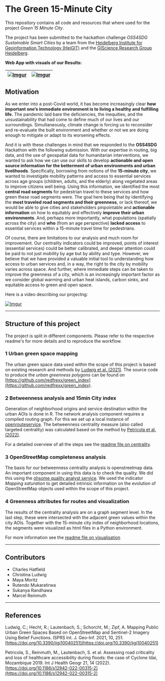 # The Green 15-Minute City

This repository contains all code and resources that where used for the project *Green 15 Minute City*. 


The project has been submitted to the hackathon challenge *OSS4SDG Sustainable Smart Cities* by a team from the [Heidelberg Institute for Geoinformation Technology (HeiGIT)](https://heigit.org/) and the [GIScience Research Group Heidelberg](https://www.geog.uni-heidelberg.de/gis/index_en.html).


**Web App with visuals of our Results:**










|[![Imgur](https://i.imgur.com/wJIag3c.png)](https://giscience.github.io/green-15min-city/data/vis/15mincity_mannheim.html "G15mC Web App Mannheim 15 Min idx")|[![Imgur](https://i.imgur.com/w6SdP35.png)](https://giscience.github.io/green-15min-city/data/vis/15mincity_barcelona.html "G15mC Web App Mannheim Greeness")|
|--|--|

## Motivation

As we enter into a post-Covid world, it has become increasingly clear **how important one’s immediate environment is to living a healthy and fulfilling life.** The pandemic laid bare the deficiencies, the inequities, and the unsustainability that had come to define much of our lives and our surroundings. Simultaneously, climate change is forcing us to reconsider and re-evaluate the built environment and whether or not we are doing enough to mitigate or adapt to its worsening effects.


And it is with these challenges in mind that we responded to the **OSS4SDG** Hackathon with the following submission. With our expertise in routing, big data, and the use of geospatial data for humanitarian interventions, we wanted to ask how we can use our skills to develop **actionable and open source information for the betterment of urban environments and urban livelihoods**. Specifically, borrowing from notions of the **15-minute city**, we wanted to investigate mobility patterns and access to essential services across age groups (children, adults, and the elderly) along vegetated areas to improve citizens well being. Using this information, we identified the most **central road segments** for pedestrian travel to these services and how green these road segments were. The goal here being that by identifying the **most traveled road segments and their greenness**, or lack thereof, we would be able to give cities and stakeholders pinpointable and **actionable information** on how to equitably and effectively **improve their urban environments**. And, perhaps more importantly, what populations (spatially across the city) and **who** (from an age perspective) **lacked access** to essential services within a 15-minute travel time for pedestrians.

Of course, there are limitations to our analysis and much room for improvement. Our centrality indicators could be improved, points of interest (essential services) could be better calibrated, and deeper attention could be paid to not just mobility by age but by ability and type. However, we believe that we have provided a valuable initial tool to understanding how access to urban services and, in a way, the right to the city by mobility varies across space. And further, where immediate steps can be taken to improve the greenness of a city, which is an increasingly important factor as we consider global warming and urban heat islands, carbon sinks, and equitable access to green and open space.


Here is a video describing our projectng:

[![Imgur](https://imgur.com/YDO8ZoX.png)](https://www.canva.com/design/DAFQO_br7c8/ytWZWXGwiha6msLLKPLZcg/watch?utm_content=DAFQO_br7c8&utm_campaign=designshare&utm_medium=link&utm_source=publishsharelink "G15mC OSS4SDG hackathon OSS4SDG")

---

## Structure of this project

The project is split in different components. Please refer to the respective readme's for more details and to reproduce the workflow.

### 1 Urban green space mapping

The urban green space data used within the scope of this project is based on existing research and methods by [Ludwig et al. (2021)](https://www.mdpi.com/2220-9964/10/4/251). The source code to produce the *urban greenness polygons* can be found on [https://github.com/redfrexx/green_index](https://github.com/redfrexx/green_index).

### 2 Betweenness analysis and 15min City index

Generation of neighborhood origins and service destination within the urban AOIs is done in R. The network analysis component requires a compiled routing graph. For this we set up a local instance of [openrouteservice](https://openrouteservice.org/). The betweenness centrality measure (also called targeted centrality) was calculated based on the method by [Petricola et al. (2022)](https://doi.org/10.3390/ijgi10040251). 

For a detailed overview of all the steps see the [readme file on centrality](readme_centrality.md).

### 3 OpenStreetMap completeness analysis

The basis for our betweenness centrality analysis is openstreetmap data. An important component in using this data is to check the quality. We did this using the [ohsome quality analyst service](https://oqt.ohsome.org/). We used the indicator *Mapping saturation* to get detailed intrinsic information on the evolution of OpenStreetMap objects used within the scope of this project.

### 4 Greenness attributes for routes and visualization

The results of the centrality analysis are on a graph segment level. In the last step, these were intersected with the adjacent green values within the city AOIs. Together with the 15-minute city index of neighborhood locations, the segments were visualized as html files in a Python environment. 

For more information see the [readme file on visualisation](readme_routegreeness.md)

---

## Contributors

- Charles Hatfield
- Christina Ludwig
- Maya Moritz
- Rutendo Mukaratirwa
- Sukanya Randhawa
- Marcel Reinmuth

--- 

## References 

Ludwig, C.; Hecht, R.; Lautenbach, S.; Schorcht, M.; Zipf, A. Mapping Public Urban Green Spaces Based on OpenStreetMap and Sentinel-2 Imagery Using Belief Functions. ISPRS Int. J. Geo-Inf. 2021, 10, 251. [https://doi.org/10.3390/ijgi10040251](https://doi.org/10.3390/ijgi10040251)

Petricola, S., Reinmuth, M., Lautenbach, S. et al. Assessing road criticality and loss of healthcare accessibility during floods: the case of Cyclone Idai, Mozambique 2019. Int J Health Geogr 21, 14 (2022). [https://doi.org/10.1186/s12942-022-00315-2](https://doi.org/10.1186/s12942-022-00315-2)

